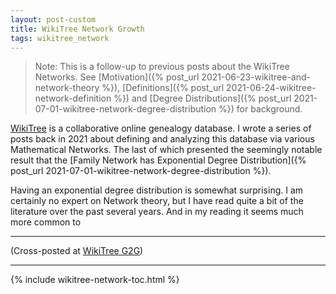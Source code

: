 ```yaml
---
layout: post-custom
title: WikiTree Network Growth
tags: wikitree_network
---
```


> Note: This is a follow-up to previous posts about the WikiTree Networks. See [Motivation]({% post_url 2021-06-23-wikitree-and-network-theory %}), [Definitions]({% post_url 2021-06-24-wikitree-network-definition %}) and [Degree Distributions]({% post_url 2021-07-01-wikitree-network-degree-distribution %}) for background.

[WikiTree](https://www.wikitree.com/) is a collaborative online genealogy database. I wrote a series of posts back in 2021 about defining and analyzing this database via various Mathematical Networks. The last of which presented the seemingly notable result that the [Family Network has Exponential Degree Distribution]({% post_url 2021-07-01-wikitree-network-degree-distribution %}).

Having an exponential degree distribution is somewhat surprising. I am certainly no expert on Network theory, but I have read quite a bit of the literature over the past several years. And in my reading it seems much more common to

---------

(Cross-posted at [WikiTree G2G](todo))

---------

{% include wikitree-network-toc.html %}
